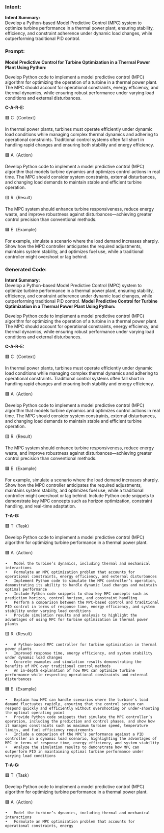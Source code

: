### Intent:
**Intent Summary:**  
Develop a Python-based Model Predictive Control (MPC) system to optimize turbine performance in a thermal power plant, ensuring stability, efficiency, and constraint adherence under dynamic load changes, while outperforming traditional PID control.

### Prompt:
**Model Predictive Control for Turbine Optimization in a Thermal Power Plant Using Python:**

Develop Python code to implement a model predictive control (MPC) algorithm for optimizing the operation of a turbine in a thermal power plant. The MPC should account for operational constraints, energy efficiency, and thermal dynamics, while ensuring robust performance under varying load conditions and external disturbances.

**C-A-R-E:**

🟥 C（Context）

In thermal power plants, turbines must operate efficiently under dynamic load conditions while managing complex thermal dynamics and adhering to operational constraints. Traditional control systems often fall short in handling rapid changes and ensuring both stability and energy efficiency.

🟩 A（Action）

Develop Python code to implement a model predictive control (MPC) algorithm that models turbine dynamics and optimizes control actions in real time. The MPC should consider system constraints, external disturbances, and changing load demands to maintain stable and efficient turbine operation.

🟨 R（Result）

The MPC system should enhance turbine responsiveness, reduce energy waste, and improve robustness against disturbances—achieving greater control precision than conventional methods.

🟦 E（Example）

For example, simulate a scenario where the load demand increases sharply. Show how the MPC controller anticipates the required adjustments, maintains system stability, and optimizes fuel use, while a traditional controller might overshoot or lag behind.

### Generated Code:
**Intent Summary:**  
Develop a Python-based Model Predictive Control (MPC) system to optimize turbine performance in a thermal power plant, ensuring stability, efficiency, and constraint adherence under dynamic load changes, while outperforming traditional PID control.
**Model Predictive Control for Turbine Optimization in a Thermal Power Plant Using Python:**

Develop Python code to implement a model predictive control (MPC) algorithm for optimizing the operation of a turbine in a thermal power plant. The MPC should account for operational constraints, energy efficiency, and thermal dynamics, while ensuring robust performance under varying load conditions and external disturbances.

**C-A-R-E:**

🟥 C（Context）

In thermal power plants, turbines must operate efficiently under dynamic load conditions while managing complex thermal dynamics and adhering to operational constraints. Traditional control systems often fall short in handling rapid changes and ensuring both stability and energy efficiency.

🟩 A（Action）

Develop Python code to implement a model predictive control (MPC) algorithm that models turbine dynamics and optimizes control actions in real time. The MPC should consider system constraints, external disturbances, and changing load demands to maintain stable and efficient turbine operation.

🟨 R（Result）

The MPC system should enhance turbine responsiveness, reduce energy waste, and improve robustness against disturbances—achieving greater control precision than conventional methods.

🟦 E（Example）

For example, simulate a scenario where the load demand increases sharply. Show how the MPC controller anticipates the required adjustments, maintains system stability, and optimizes fuel use, while a traditional controller might overshoot or lag behind. Include Python code snippets to demonstrate key MPC concepts such as horizon optimization, constraint handling, and real-time adaptation.

**T-A-G:**

🟥 T（Task）

Develop Python code to implement a model predictive control (MPC) algorithm for optimizing turbine performance in a thermal power plant.

🟩 A（Action）

	•	Model the turbine’s dynamics, including thermal and mechanical interactions
	•	Formulate an MPC optimization problem that accounts for operational constraints, energy efficiency, and external disturbances
	•	Implement Python code to simulate the MPC controller’s operation, demonstrating its ability to handle dynamic load changes and maintain optimal performance
	•	Include Python code snippets to show key MPC concepts such as prediction horizon, control horizon, and constraint handling
	•	Perform a comparison between the MPC-based control and traditional PID control in terms of response time, energy efficiency, and system stability under varying load conditions
	•	Provide simulation results and analysis to highlight the advantages of using MPC for turbine optimization in thermal power plants

🟨 R（Result）

	•	A Python-based MPC controller for turbine optimization in thermal power plants
	•	Improved response time, energy efficiency, and system stability under dynamic load changes
	•	Concrete examples and simulation results demonstrating the benefits of MPC over traditional control methods
	•	An in-depth explanation of how MPC can optimize turbine performance while respecting operational constraints and external disturbances

🟦 E（Example）

	•	Explain how MPC can handle scenarios where the turbine’s load demand fluctuates rapidly, ensuring that the control system can respond quickly and efficiently without overshooting or under-shooting the optimal operating point
	•	Provide Python code snippets that simulate the MPC controller’s operation, including the prediction and control phases, and show how it manages constraints such as maximum turbine speed, temperature limits, and fuel efficiency requirements
	•	Include a comparison of the MPC’s performance against a PID controller in a dynamic load scenario, highlighting the advantages of MPC in terms of response time, energy efficiency, and system stability
	•	Analyze the simulation results to demonstrate how MPC can outperform PID in maintaining optimal turbine performance under varying load conditions
**T-A-G:**

🟥 T（Task）

Develop Python code to implement a model predictive control (MPC) algorithm for optimizing turbine performance in a thermal power plant.

🟩 A（Action）

	•	Model the turbine’s dynamics, including thermal and mechanical interactions
	•	Formulate an MPC optimization problem that accounts for operational constraints, energy
